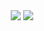 <div id="header" align="center">
  <img src="https://media.giphy.com/media/v1.Y2lkPTc5MGI3NjExOGUxNzBhZTg3MzQxYzhiMmFmNWFkYmVjZDJlMjAxNDU4NWFlMmFjMSZlcD12MV9pbnRlcm5hbF9naWZzX2dpZklkJmN0PXM/1poXOmJDQ5476wqGL6/giphy.gif"/> 
  <img src="https://media.giphy.com/media/v1.Y2lkPTc5MGI3NjExYTY4YTc5OWU5ODZhMTc5MTcwMGQ4NDFlZWVkOGNmMjIzNGRlMGRlNCZlcD12MV9pbnRlcm5hbF9naWZzX2dpZklkJmN0PXM/SUcApSWjPwQMARvcM8/giphy.gif"/>
</div>
